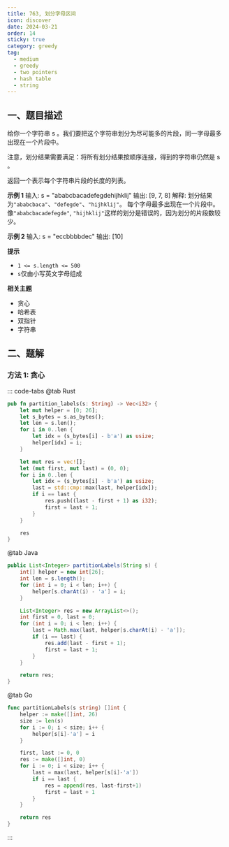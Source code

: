 ```yaml
---
title: 763, 划分字母区间
icon: discover
date: 2024-03-21
order: 14
sticky: true
category: greedy
tag: 
  - medium
  - greedy
  - two pointers
  - hash table
  - string
---
```


## 一、题目描述
给你一个字符串 s 。我们要把这个字符串划分为尽可能多的片段，同一字母最多出现在一个片段中。

注意，划分结果需要满足：将所有划分结果按顺序连接，得到的字符串仍然是 s 。

返回一个表示每个字符串片段的长度的列表。

**示例 1**
输入: s = "ababcbacadefegdehijhklij"
输出: [9, 7, 8]
解释: 
划分结果为`"ababcbaca"`、`"defegde"`、`"hijhklij"`。
每个字母最多出现在一个片段中。
像`"ababcbacadefegde"`, `"hijhklij"`这样的划分是错误的，因为划分的片段数较少。

**示例 2**
输入: s = "eccbbbbdec"
输出: [10]

**提示**
- `1 <= s.length <= 500`
- `s`仅由小写英文字母组成

**相关主题**
- 贪心
- 哈希表
- 双指针
- 字符串


## 二、题解
### 方法 1: 贪心
::: code-tabs
@tab Rust
```rust
pub fn partition_labels(s: String) -> Vec<i32> {
    let mut helper = [0; 26];
    let s_bytes = s.as_bytes();
    let len = s.len();
    for i in 0..len {
        let idx = (s_bytes[i] - b'a') as usize;
        helper[idx] = i;
    }

    let mut res = vec![];
    let (mut first, mut last) = (0, 0);
    for i in 0..len {
        let idx = (s_bytes[i] - b'a') as usize;
        last = std::cmp::max(last, helper[idx]);
        if i == last {
            res.push((last - first + 1) as i32);
            first = last + 1;
        }
    }

    res
}
```

@tab Java
```java
public List<Integer> partitionLabels(String s) {
    int[] helper = new int[26];
    int len = s.length();
    for (int i = 0; i < len; i++) {
        helper[s.charAt(i) - 'a'] = i;
    }

    List<Integer> res = new ArrayList<>();
    int first = 0, last = 0;
    for (int i = 0; i < len; i++) {
        last = Math.max(last, helper[s.charAt(i) - 'a']);
        if (i == last) {
            res.add(last - first + 1);
            first = last + 1;
        }
    }

    return res;
}
```

@tab Go
```go
func partitionLabels(s string) []int {
    helper := make([]int, 26)
    size := len(s)
    for i := 0; i < size; i++ {
        helper[s[i]-'a'] = i
    }

    first, last := 0, 0
    res := make([]int, 0)
    for i := 0; i < size; i++ {
        last = max(last, helper[s[i]-'a'])
        if i == last {
            res = append(res, last-first+1)
            first = last + 1
        }
    }

    return res
}
```
:::